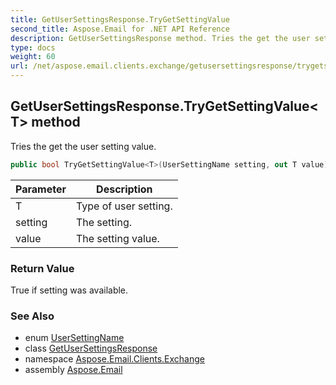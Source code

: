 ```yaml
---
title: GetUserSettingsResponse.TryGetSettingValue
second_title: Aspose.Email for .NET API Reference
description: GetUserSettingsResponse method. Tries the get the user setting value
type: docs
weight: 60
url: /net/aspose.email.clients.exchange/getusersettingsresponse/trygetsettingvalue/
---
```

## GetUserSettingsResponse.TryGetSettingValue&lt;T&gt; method

Tries the get the user setting value.

```csharp
public bool TryGetSettingValue<T>(UserSettingName setting, out T value)
```

| Parameter | Description |
| --- | --- |
| T | Type of user setting. |
| setting | The setting. |
| value | The setting value. |

### Return Value

True if setting was available.

### See Also

* enum [UserSettingName](../../usersettingname/)
* class [GetUserSettingsResponse](../)
* namespace [Aspose.Email.Clients.Exchange](../../getusersettingsresponse/)
* assembly [Aspose.Email](../../../)



